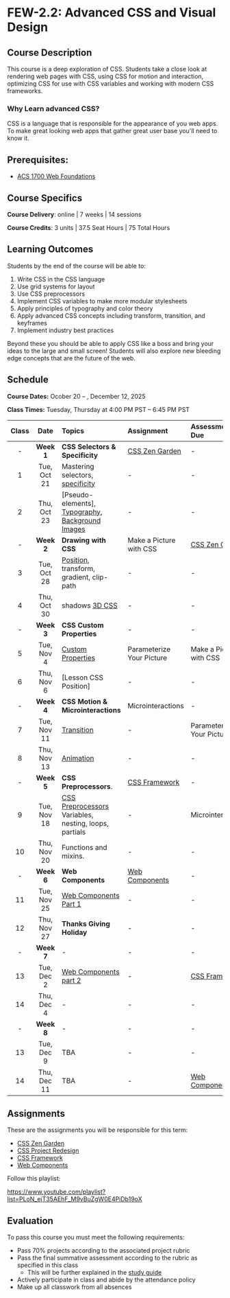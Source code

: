 # FEW-2.2: Advanced CSS and Visual Design

## Course Description

This course is a deep exploration of CSS. Students take a close look at rendering web pages with CSS, using CSS for motion and interaction, optimizing CSS for use with CSS variables and working with modern CSS frameworks.

### Why Learn advanced CSS? 

CSS is a language that is responsible for the appearance of you web apps. To make great looking web apps that gather great user base you'll need to know it. 

## Prerequisites:

- [ACS 1700 Web Foundations](https://github.com/Tech-at-DU/ACS-1700-WEB-Web-Foundations)

## Course Specifics

**Course Delivery**: online | 7 weeks | 14 sessions

**Course Credits**: 3 units | 37.5 Seat Hours | 75 Total Hours

## Learning Outcomes

Students by the end of the course will be able to:

1. Write CSS in the CSS language
1. Use grid systems for layout
1. Use CSS preprocessors
1. Implement CSS variables to make more modular stylesheets
1. Apply principles of typography and color theory
1. Apply advanced CSS concepts including transform, transition, and keyframes
1. Implement industry best practices

Beyond these you should be able to apply CSS like a boss and bring your ideas to the large and small screen! Students will also explore new bleeding edge concepts that are the future of the web. 

## Schedule

**Course Dates:** Ocober 20 – , December 12, 2025

**Class Times:** Tuesday, Thursday at 4:00 PM PST – 6:45 PM PST

| Class |    Date   |             Topics           | Assignment |  Assessment Due  |
|:-----:|:---------:|:-----------------------------|:-----------|:-----------------|
| -  | **Week 1**   | **CSS Selectors & Specificity** | [CSS Zen Garden] | -       |
|  1 |  Tue, Oct 21 | Mastering selectors, [specificity] | -    | -                |
|  2 |  Thu, Oct 23 | [Pseudo-elements], [Typography], [Background Images] | - | - |
| -  | **Week 2**   | **Drawing with CSS**         | Make a Picture with CSS | [CSS Zen Garden] |
|  3 |  Tue, Oct 28 | [Position], transform, gradient, clip-path | - | -           |
|  4 |  Thu, Oct 30 | shadows [3D CSS]             | -          | -                |
| -  | **Week 3**   | **CSS Custom Properties**    | -          | -                |
|  5 |  Tue, Nov  4 | [Custom Properties]          | Parameterize Your Picture | Make a Picture with CSS |
|  6 |  Thu, Nov  6 | [Lesson CSS Position]        | -          | -                |
| -  | **Week 4**   | **CSS Motion & Microinteractions** | Microinteractions | -   |
|  7 |  Tue, Nov 11 | [Transition]                 | -          | Parameterize Your Picture |
|  8 |  Thu, Nov 13 | [Animation]                  | -          | -                |
| -  | **Week 5**   | **CSS Preprocessors**.       | [CSS Framework] | -           |
|  9 |  Tue, Nov 18 | [CSS Preprocessors] Variables, nesting, loops, partials | - | Microinteractions |
| 10 |  Thu, Nov 20 | Functions and mixins.        | -          | -                |
| -  | **Week 6**   | **Web Components**           | [Web Components] | -          |
| 11 |  Tue, Nov 25 | [Web Components Part 1] | -         | -                |
| 12 |  Thu, Nov 27 | **Thanks Giving Holiday**    | -          | -                |
| -  | **Week 7**   | -                            | -          | -                |
| 13 |  Tue, Dec  2 | [Web Components part 2] | -  | [CSS Framework] |
| 14 |  Thu, Dec  4 | - | -          | -                |
| -  | **Week 8**   | -                            | -          | -                |
| 13 |  Tue, Dec  9 | TBA                          | -          | -                |
| 14 |  Thu, Dec 11 | TBA                          | -          | [Web Components] |


<!-- | 15 |  Wed, Dec  6 | Final Assessment | [Style Lit Elements](https://www.youtube.com/watch?v=Xt7blcyuw5s) | -->

<!-- Lessons -->
[Lesson 1 CSS Review]: lessons/lesson-01.md
[Typography]: lessons/lesson-02.md
[Lesson 3 Box Model Flex]: lessons/lesson-03.md
[Background Images]: lessons/lesson-04.md
[Lesson 5 CSS Grid]: lessons/lesson-05.md
[Lesson 6 CSS Frameworks]: lessons/lesson-06.md
[Lesson 7 Make a CSS Framework]: lessons/lesson-07.md
[Lesson 8 Styling Navbars]: lessons/lesson-08.md
[Lesson 9 Form Controls]: lessons/lesson-09.md
[Transition]: lessons/lesson-10.md
[Animation]: lessons/lesson-11.md

[Custom Properties]: lessons/custom-properties.md

[3D CSS]: lessons/3d-css.md

[CSS Preprocessors]: lessons/lesson-12.md
[Web Components part 1]: lessons/lesson-15.md
[Web Components part 2]: lessons/lesson-16.md
[Position]: lessons/lesson-position.md
[Site Redesign]: assignments/assignment-redesign.md
[lesson-pseudo-elements]: lessons/lesson-pseudo-elements.md

[Lesson 12]: lessons/lesson-12.md
[Lesson 13]: lessons/lesson-13.md
[Lesson 14]: lessons/lesson-14.md
[Lesson 15]: lessons/lesson-15.md
[Lesson 16]: lessons/lesson-16.md
[Lesson 17]: lessons/lesson-17.md
[Lesson 18]: lessons/lesson-18.md
[Lesson 19]: lessons/lesson-19.md
[Media Queries]: lessons/media-queries.md
[Specificity]: lessons/specificity.md

<!-- Assignments -->
[CSS Diner CSS ZenGarden Type]: lessons/lesson-01.md#after-class
[CSS Zen Garden Card and Button]: lessons/lesson-03.md#after-class
[CSS Zen Garden Background Images]: lessons/lesson-04.md#after-class
[CSS Zen Garden Grid]: lessons/lesson-05.md#after-class
[CSS Zen Garden + CSS Framework]: lessons/lesson-06.md#after-class
[Your CSS Framework]: lessons/lesson-07.md#after-class
[Your framework Navbars]: lessons/lesson-08.md#after-class
[Lesson 9 Form Controls]: lessons/lesson-09.md#after-class

[CSS Zen Garden]: ./assignments/css-zen-garden.md
[CSS Project Redesign]: ./assignments/project-redesign.md 
[CSS Framework]: ./assignments/css-framework.md 
[Web Components]: ./assignments/web-components.md

## Assignments

These are the assignments you will be responsible for this term: 

- [CSS Zen Garden] <!-- You style the CSS Zen Garden -->
- [CSS Project Redesign] <!-- Restyle one of your past projects -->
- [CSS Framework] <!-- Your CSS Framework -->
- [Web Components] <!-- You invent a web component -->

Follow this playlist:

https://www.youtube.com/playlist?list=PLoN_ejT35AEhF_M9vBuZgW0E4PiDb19oX

## Evaluation

To pass this course you must meet the following requirements:

- Pass 70% projects according to the associated project rubric
- Pass the final summative assessment according to the rubric as specified in this class
    - This will be further explained in the [study guide](study-guide.md)
- Actively participate in class and abide by the attendance policy
- Make up all classwork from all absences

<!-- 

if this class was self directed

- Assignments 
    - CSSZenGarden
    - Website Redesign 
    - CSS Framework
    - Web Component 
- Exercises 
    - 

-->
